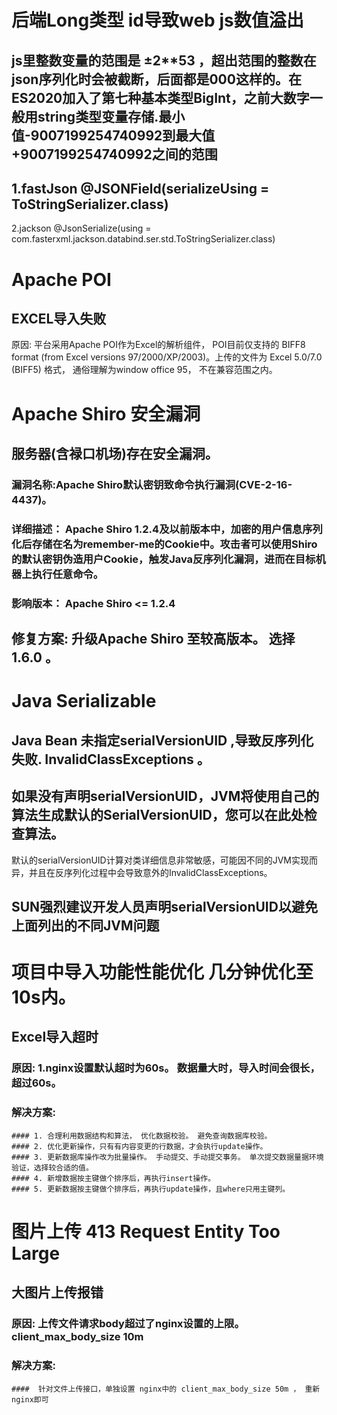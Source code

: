 # 后端Long类型 id导致web js数值溢出
## js里整数变量的范围是 ±2**53 ，超出范围的整数在json序列化时会被截断，后面都是000这样的。在ES2020加入了第七种基本类型BigInt，之前大数字一般用string类型变量存储.最小值-9007199254740992到最大值+9007199254740992之间的范围
## 1.fastJson @JSONField(serializeUsing = ToStringSerializer.class)
   2.jackson  @JsonSerialize(using = com.fasterxml.jackson.databind.ser.std.ToStringSerializer.class)

# Apache POI
 ## EXCEL导入失败
 原因: 平台采用Apache POI作为Excel的解析组件， POI目前仅支持的 BIFF8 format (from Excel versions 97/2000/XP/2003)。上传的文件为 Excel 5.0/7.0 (BIFF5) 格式， 通俗理解为window office 95， 不在兼容范围之内。 
# Apache Shiro 安全漏洞
## 服务器(含禄口机场)存在安全漏洞。 
### 漏洞名称:Apache Shiro默认密钥致命令执行漏洞(CVE-2-16-4437)。
### 详细描述： Apache Shiro 1.2.4及以前版本中，加密的用户信息序列化后存储在名为remember-me的Cookie中。攻击者可以使用Shiro的默认密钥伪造用户Cookie，触发Java反序列化漏洞，进而在目标机器上执行任意命令。
### 影响版本： Apache Shiro <= 1.2.4
## 修复方案: 升级Apache Shiro 至较高版本。 选择 1.6.0 。
# Java Serializable
## Java Bean 未指定serialVersionUID ,导致反序列化失败. InvalidClassExceptions 。
## 如果没有声明serialVersionUID，JVM将使用自己的算法生成默认的SerialVersionUID，您可以在此处检查算法。
默认的serialVersionUID计算对类详细信息非常敏感，可能因不同的JVM实现而异，并且在反序列化过程中会导致意外的InvalidClassExceptions。
## SUN强烈建议开发人员声明serialVersionUID以避免上面列出的不同JVM问题

# 项目中导入功能性能优化  几分钟优化至10s内。
 ## Excel导入超时  
 ### 原因: 1.nginx设置默认超时为60s。 数据量大时，导入时间会很长，超过60s。
 ### 解决方案: 
    #### 1. 合理利用数据结构和算法， 优化数据校验。 避免查询数据库校验。
    #### 2. 优化更新操作，只有有内容变更的行数据，才会执行update操作。
    #### 3. 更新数据库操作改为批量操作。 手动提交、手动提交事务。 单次提交数据量据环境验证，选择较合适的值。
    #### 4. 新增数据按主键做个排序后，再执行insert操作。
    #### 5. 更新数据按主键做个排序后，再执行update操作，且where只用主键列。

# 图片上传 413 Request Entity Too Large
 ##  大图片上传报错  
 ### 原因: 上传文件请求body超过了nginx设置的上限。 client_max_body_size 10m 
 ### 解决方案: 
    ####  针对文件上传接口，单独设置 nginx中的 client_max_body_size 50m ， 重新nginx即可
  
